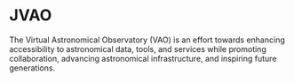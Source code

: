# JVAO
The Virtual Astronomical Observatory (VAO) is an effort towards enhancing accessibility to astronomical data, tools, and services while promoting collaboration, advancing astronomical infrastructure, and inspiring future generations.
